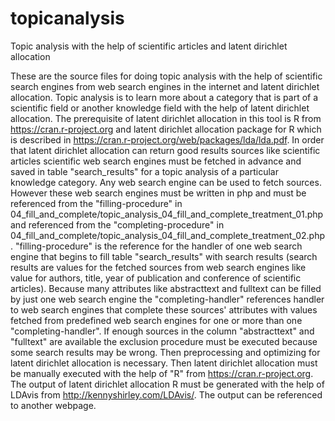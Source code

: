 # topicanalysis
Topic analysis with the help of scientific articles and latent dirichlet allocation

These are the source files for doing topic analysis with the help of scientific search
engines from web search engines in the internet and latent dirichlet allocation.
Topic analysis is to learn more about a category that is part of a scientific field or
another knowledge field with the help of latent dirichlet allocation.
The prerequisite of latent dirichlet allocation in this tool is
R from https://cran.r-project.org and latent dirichlet allocation package for R which
is described in https://cran.r-project.org/web/packages/lda/lda.pdf.
In order that latent dirichlet allocation can return good results sources like
scientific articles scientific web search engines must be fetched in advance and saved
in table "search_results" for a topic analysis of a particular knowledge category.
Any web search engine can be used to fetch sources. However these web search engines
must be written in php and must be referenced from the "filling-procedure" in
04_fill_and_complete/topic_analysis_04_fill_and_complete_treatment_01.php and
referenced from the "completing-procedure" in
04_fill_and_complete/topic_analysis_04_fill_and_complete_treatment_02.php.
"filling-procedure" is the reference for the handler of one web search engine that
begins to fill table "search_results" with search results (search results are values
for the fetched sources from web search engines like value for authors, title, year
of publication and conference of scientific articles). Because many attributes like
abstracttext and fulltext can be filled by just one web search engine the
"completing-handler" references handler to web search engines that complete these sources'
attributes with values fetched from predefined web search engines for one or more than one
"completing-handler". If enough sources in the column "abstracttext" and "fulltext"
are available the exclusion procedure must be executed because some search results may
be wrong. Then preprocessing and optimizing for latent dirichlet allocation is necessary.
Then latent dirichlet allocation must be manually executed with the help of "R"
from https://cran.r-project.org. The output of latent dirichlet allocation R must be
generated with the help of LDAvis from http://kennyshirley.com/LDAvis/. The output can
be referenced to another webpage. 
